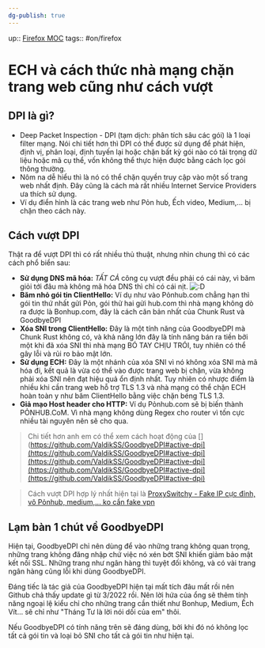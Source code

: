 ```yaml
---
dg-publish: true
---
```

up:: [Firefox MOC](../../Maps/Firefox%20MOC.md)
tags:: #on/firefox 

# ECH và cách thức nhà mạng chặn trang web cũng như cách vượt
## DPI là gì?
- Deep Packet Inspection - DPI (tạm dịch: phân tích sâu các gói)  là 1 loại filter mạng. Nói chi tiết hơn thì DPI có thể được sử dụng để phát hiện, định vị, phân loại, định tuyến lại hoặc chặn bất kỳ gói nào có tải trọng dữ liệu hoặc mã cụ thể, vốn không thể thực hiện được bằng cách lọc gói thông thường.
- Nôm na dễ hiểu thì là nó có thể chặn quyền truy cập vào một số trang web nhất định. Đây cũng là cách mà rất nhiều Internet Service Providers ưa thích sử dụng.
- Ví dụ điển hình là các trang web như Pỏn hub, Ếch video, Medium,... bị chặn theo cách này.

## Cách vượt DPI
Thật ra để vượt DPI thì có rất nhiều thủ thuật, nhưng nhìn chung thì có các cách phổ biển sau:
- **Sử dụng DNS mã hóa:** *TẤT CẢ* công cụ vượt đều phải có cái này, vì băm giỏi tới đâu mà không mã hóa DNS thì chỉ có cái nịt. ![:D](https://statics.voz.tech/styles/next/xenforo/smilies/popo/biggrin.png?v=01 "Big grin    :D")
- **Băm nhỏ gói tin ClientHello:** Ví dụ như vào Pỏnhub.com chẳng hạn thì gói tin thứ nhất gửi Pỏn, gói thử hai gửi hub.com thì nhà mạng không dò ra được là Bonhup.com, đây là cách căn bản nhất của Chunk Rust và GoodbyeDPI
- **Xóa SNI trong ClientHello:** Đây là một tính năng của GoodbyeDPI mà Chunk Rust không có, và khả năng lớn đây là tính năng bán ra tiền bởi một khi đã xóa SNI thì nhà mạng BÓ TAY CHỊU TRÓI, tuy nhiên có thể gây lỗi và rủi ro bảo mật lớn.
- **Sử dụng ECH:** Đây là một nhánh của xóa SNI vì nó không xóa SNI mà mã hóa đi, kết quả là vừa có thể vào được trang web bị chặn, vừa không phải xóa SNI nên đạt hiệu quả ổn định nhất. Tuy nhiên có nhược điểm là nhiều khi cần trang web hỗ trợ TLS 1.3 và nhà mạng có thể chặn ECH hoàn toàn y như băm ClientHello bằng việc chặn béng TLS 1.3.
- **Giả mạo Host header cho HTTP:** Ví dụ Pỏnhub.com sẽ bị biến thành PỎNHUB.CoM. Vì nhà mạng không dùng Regex cho router vì tốn cực nhiều tài nguyên nên sẽ cho qua.
> Chi tiết hơn anh em có thể xem cách hoạt động của [](https://github.com/ValdikSS/GoodbyeDPI#active-dpi](https://github.com/ValdikSS/GoodbyeDPI#active-dpi](https://github.com/ValdikSS/GoodbyeDPI#active-dpi](https://github.com/ValdikSS/GoodbyeDPI#active-dpi](https://github.com/ValdikSS/GoodbyeDPI#active-dpi)

> Cách vượt DPI hợp lý nhất hiện tại là [ProxySwitchy - Fake IP cực đỉnh, vô Pỏnhub, medium,... ko cần fake vpn](ProxySwitchy%20-%20Fake%20IP%20cực%20đỉnh,%20vô%20Pỏnhub,%20medium,...%20ko%20cần%20fake%20vpn.md)


## Lạm bàn 1 chút về GoodbyeDPI

Hiện tại, GoodbyeDPI chỉ nên dùng để vào những trang không quan trọng, những trang không đăng nhập chứ việc nó xén bớt SNI khiến giảm bảo mật kết nối SSL. Những trang như ngân hàng thì tuyệt đối không, và có vài trang ngân hàng cũng lỗi khi dùng GoodbyeDPI.  
  
Đáng tiếc là tác giả của GoodbyeDPI hiện tại mất tích đâu mất rồi nên Github chả thấy update gì từ 3/2022 rồi. Nên lời hứa của ổng sẽ thêm tính năng ngoại lệ kiểu chỉ cho những trang cần thiết như Bonhup, Medium, Ếch Vít... sẽ chỉ như "Tháng Tư là lời nói dối của em" thôi.  
  
Nếu GoodbyeDPI có tính năng trên sẽ đáng dùng, bởi khi đó nó không lọc tất cả gói tin và loại bỏ SNI cho tất cả gói tin như hiện tại.